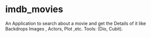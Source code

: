 # imdb_movies

An Application to search about a movie and get the Details of it like Backdrops Images , Actors, Plot ,etc.
Tools: (Dio, Cubit).



